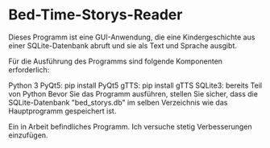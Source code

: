 # Bed-Time-Storys-Reader

Dieses Programm ist eine GUI-Anwendung, die eine Kindergeschichte aus einer SQLite-Datenbank abruft und sie als Text und Sprache ausgibt.

Für die Ausführung des Programms sind folgende Komponenten erforderlich:

Python 3
PyQt5: pip install PyQt5
gTTS: pip install gTTS
SQLite3: bereits Teil von Python
Bevor Sie das Programm ausführen, stellen Sie sicher, dass die SQLite-Datenbank "bed_storys.db" im selben Verzeichnis wie das Hauptprogramm gespeichert ist.

Ein in Arbeit befindliches Programm.
Ich versuche stetig Verbesserungen einzufügen.
